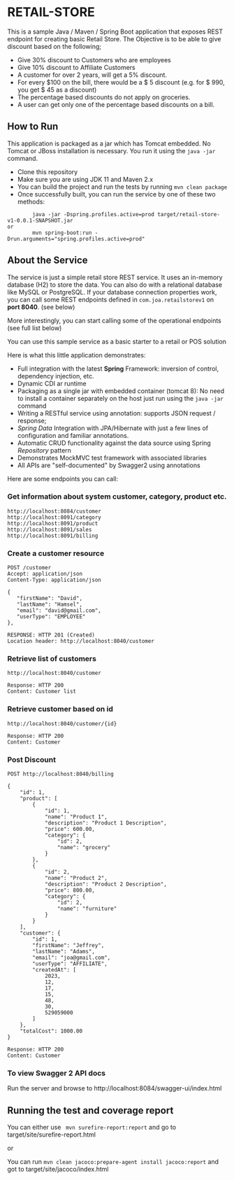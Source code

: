 # RETAIL-STORE

This is a sample Java / Maven / Spring Boot application that exposes REST endpoint for creating basic Retail Store.
The Objective is to be able to give discount based on the following;

* Give 30% discount to Customers who are employees
* Give 10% discount to Affiliate Customers
* A customer for over 2 years, will get a 5% discount.
* For every $100 on the bill, there would be a $ 5 discount (e.g. for $ 990, you get $ 45
  as a discount)
* The percentage based discounts do not apply on groceries.
* A user can get only one of the percentage based discounts on a bill.

## How to Run
This application is packaged as a jar which has Tomcat embedded. No Tomcat or JBoss installation is necessary. You run it using the ```java -jar``` command.

* Clone this repository
* Make sure you are using JDK 11 and Maven 2.x
* You can build the project and run the tests by running ```mvn clean package```
* Once successfully built, you can run the service by one of these two methods:
```
        java -jar -Dspring.profiles.active=prod target/retail-store-v1-0.0.1-SNAPSHOT.jar
or
        mvn spring-boot:run -Drun.arguments="spring.profiles.active=prod"
```
## About the Service

The service is just a simple retail store REST service. It uses an in-memory database (H2) to store the data. You can also do with a relational database like MySQL or PostgreSQL. If your database connection properties work, you can call some REST endpoints defined in ```com.joa.retailstorev1``` on **port 8040**. (see below)

More interestingly, you can start calling some of the operational endpoints (see full list below) 

You can use this sample service as a basic starter to a retail or POS solution

Here is what this little application demonstrates:

* Full integration with the latest **Spring** Framework: inversion of control, dependency injection, etc.
* Dynamic CDI ar runtime
* Packaging as a single jar with embedded container (tomcat 8): No need to install a container separately on the host just run using the ``java -jar`` command
* Writing a RESTful service using annotation: supports JSON request / response;
* *Spring Data* Integration with JPA/Hibernate with just a few lines of configuration and familiar annotations.
* Automatic CRUD functionality against the data source using Spring *Repository* pattern
* Demonstrates MockMVC test framework with associated libraries
* All APIs are "self-documented" by Swagger2 using annotations

Here are some endpoints you can call:

### Get information about system customer, category, product etc.

```
http://localhost:8084/customer
http://localhost:8091/category
http://localhost:8091/product
http://localhost:8091/sales
http://localhost:8091/billing
```
### Create a customer resource

```
POST /customer
Accept: application/json
Content-Type: application/json

{
   "firstName": "David",
   "lastName": "Hamsel",
   "email": "david@gmail.com",
   "userType": "EMPLOYEE"
},

RESPONSE: HTTP 201 (Created)
Location header: http://localhost:8040/customer
```
### Retrieve list of customers

```
http://localhost:8040/customer

Response: HTTP 200
Content: Customer list 
```

### Retrieve customer based on id

```
http://localhost:8040/customer/{id}

Response: HTTP 200
Content: Customer
```

### Post Discount
```
POST http://localhost:8040/billing

{
    "id": 1,
    "product": [
        {
            "id": 1,
            "name": "Product 1",
            "description": "Product 1 Description",
            "price": 600.00,
            "category": {
                "id": 2,
                "name": "grocery"           
            }
        },
        {
            "id": 2,
            "name": "Product 2",
            "description": "Product 2 Description",
            "price": 800.00,
            "category": {
                "id": 2,
                "name": "furniture"
            }
        }
    ],
    "customer": {
        "id": 1,
        "firstName": "Jeffrey",
        "lastName": "Adams",
        "email": "joa@gmail.com",
        "userType": "AFFILIATE",
        "createdAt": [
            2023,
            12,
            17,
            15,
            48,
            30,
            529059000
        ]
    },
    "totalCost": 1000.00
}

Response: HTTP 200
Content: Customer
```

### To view Swagger 2 API docs

Run the server and browse to http://localhost:8084/swagger-ui/index.html

## Running the test and coverage report

You can either use ``` mvn surefire-report:report``` and go to target/site/surefire-report.html

or

You can run ``` mvn clean jacoco:prepare-agent install jacoco:report ``` and got to target/site/jacoco/index.html
